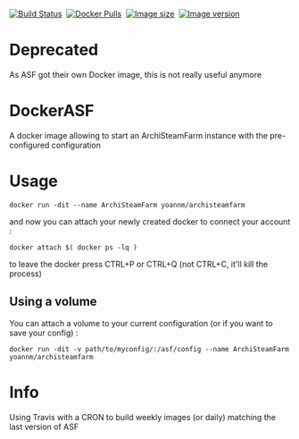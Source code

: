 [![Build Status](https://travis-ci.org/YoannMa/DockerASF.svg?branch=master)](https://travis-ci.org/YoannMa/DockerASF)&nbsp;
[![Docker Pulls](https://img.shields.io/docker/pulls/yoannm/archisteamfarm.svg)](https://hub.docker.com/r/yoannm/archisteamfarm/)&nbsp;
[![Image size](https://images.microbadger.com/badges/image/yoannm/archisteamfarm.svg)](https://hub.docker.com/r/yoannm/archisteamfarm/tags/)&nbsp;
[![Image version](https://images.microbadger.com/badges/version/yoannm/archisteamfarm.svg)](https://hub.docker.com/r/yoannm/archisteamfarm/tags/)

# Deprecated

As ASF got their own Docker image, this is not really useful anymore

# DockerASF

A docker image allowing to start an ArchiSteamFarm instance with the pre-configured configuration

# Usage

`docker run -dit --name ArchiSteamFarm yoannm/archisteamfarm`

and now you can attach your newly created docker to connect your account :

`docker attach $( docker ps -lq )`

to leave the docker press CTRL+P or CTRL+Q (not CTRL+C, it'll kill the process)

## Using a volume

You can attach a volume to your current configuration (or if you want to save your config) :

`docker run -dit -v path/to/myconfig/:/asf/config --name ArchiSteamFarm yoannm/archisteamfarm`

# Info

Using Travis with a CRON to build weekly images (or daily) matching the last version of ASF
